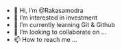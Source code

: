 - 👋 Hi, I’m @Rakasamodra
- 👀 I’m interested in investment
- 🌱 I’m currently learning Git & Github
- 💞️ I’m looking to collaborate on ...
- 📫 How to reach me ...

<!---
Rakasamodra/Rakasamodra is a ✨ special ✨ repository because its `README.md` (this file) appears on your GitHub profile.
You can click the Preview link to take a look at your changes.
--->
